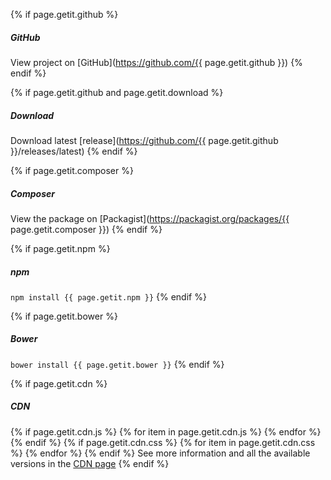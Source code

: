 {% if page.getit.github %}
  ##### GitHub
  View project on [GitHub](https://github.com/{{ page.getit.github }})
{% endif %}


{% if page.getit.github and page.getit.download %}
  ##### Download
  Download latest [release](https://github.com/{{ page.getit.github }}/releases/latest)
{% endif %}


{% if page.getit.composer %}
  ##### Composer
  View the package on [Packagist](https://packagist.org/packages/{{ page.getit.composer }})
{% endif %}


{% if page.getit.npm %}
  ##### npm
  `npm install {{ page.getit.npm }}`
{% endif %}


{% if page.getit.bower %}
  ##### Bower
  `bower install {{ page.getit.bower }}`
{% endif %}


{% if page.getit.cdn %}
  ##### CDN
  {% if page.getit.cdn.js %}
    {% for item in page.getit.cdn.js %}
        <script src="//cdn.jsdelivr.net/{{ page.getit.cdn.name }}/latest/{{ item }}"></script>
    {% endfor %}
  {% endif %}
  {% if page.getit.cdn.css %}
    {% for item in page.getit.cdn.css %}
        <link rel="stylesheet" href="//cdn.jsdelivr.net/{{ page.getit.cdn.name }}/latest/{{ item }}">
    {% endfor %}
  {% endif %}
  See more information and all the available versions in the [CDN page](cdn/)
{% endif %}
